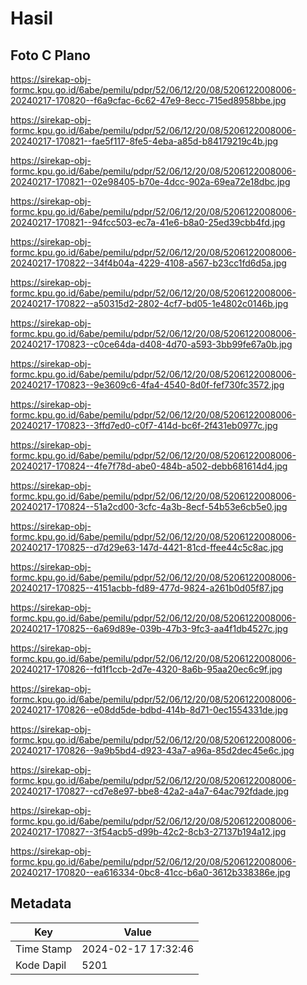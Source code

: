 # Hasil

## Foto C Plano

https://sirekap-obj-formc.kpu.go.id/6abe/pemilu/pdpr/52/06/12/20/08/5206122008006-20240217-170820--f6a9cfac-6c62-47e9-8ecc-715ed8958bbe.jpg

https://sirekap-obj-formc.kpu.go.id/6abe/pemilu/pdpr/52/06/12/20/08/5206122008006-20240217-170821--fae5f117-8fe5-4eba-a85d-b84179219c4b.jpg

https://sirekap-obj-formc.kpu.go.id/6abe/pemilu/pdpr/52/06/12/20/08/5206122008006-20240217-170821--02e98405-b70e-4dcc-902a-69ea72e18dbc.jpg

https://sirekap-obj-formc.kpu.go.id/6abe/pemilu/pdpr/52/06/12/20/08/5206122008006-20240217-170821--94fcc503-ec7a-41e6-b8a0-25ed39cbb4fd.jpg

https://sirekap-obj-formc.kpu.go.id/6abe/pemilu/pdpr/52/06/12/20/08/5206122008006-20240217-170822--34f4b04a-4229-4108-a567-b23cc1fd6d5a.jpg

https://sirekap-obj-formc.kpu.go.id/6abe/pemilu/pdpr/52/06/12/20/08/5206122008006-20240217-170822--a50315d2-2802-4cf7-bd05-1e4802c0146b.jpg

https://sirekap-obj-formc.kpu.go.id/6abe/pemilu/pdpr/52/06/12/20/08/5206122008006-20240217-170823--c0ce64da-d408-4d70-a593-3bb99fe67a0b.jpg

https://sirekap-obj-formc.kpu.go.id/6abe/pemilu/pdpr/52/06/12/20/08/5206122008006-20240217-170823--9e3609c6-4fa4-4540-8d0f-fef730fc3572.jpg

https://sirekap-obj-formc.kpu.go.id/6abe/pemilu/pdpr/52/06/12/20/08/5206122008006-20240217-170823--3ffd7ed0-c0f7-414d-bc6f-2f431eb0977c.jpg

https://sirekap-obj-formc.kpu.go.id/6abe/pemilu/pdpr/52/06/12/20/08/5206122008006-20240217-170824--4fe7f78d-abe0-484b-a502-debb681614d4.jpg

https://sirekap-obj-formc.kpu.go.id/6abe/pemilu/pdpr/52/06/12/20/08/5206122008006-20240217-170824--51a2cd00-3cfc-4a3b-8ecf-54b53e6cb5e0.jpg

https://sirekap-obj-formc.kpu.go.id/6abe/pemilu/pdpr/52/06/12/20/08/5206122008006-20240217-170825--d7d29e63-147d-4421-81cd-ffee44c5c8ac.jpg

https://sirekap-obj-formc.kpu.go.id/6abe/pemilu/pdpr/52/06/12/20/08/5206122008006-20240217-170825--4151acbb-fd89-477d-9824-a261b0d05f87.jpg

https://sirekap-obj-formc.kpu.go.id/6abe/pemilu/pdpr/52/06/12/20/08/5206122008006-20240217-170825--6a69d89e-039b-47b3-9fc3-aa4f1db4527c.jpg

https://sirekap-obj-formc.kpu.go.id/6abe/pemilu/pdpr/52/06/12/20/08/5206122008006-20240217-170826--fd1f1ccb-2d7e-4320-8a6b-95aa20ec6c9f.jpg

https://sirekap-obj-formc.kpu.go.id/6abe/pemilu/pdpr/52/06/12/20/08/5206122008006-20240217-170826--e08dd5de-bdbd-414b-8d71-0ec1554331de.jpg

https://sirekap-obj-formc.kpu.go.id/6abe/pemilu/pdpr/52/06/12/20/08/5206122008006-20240217-170826--9a9b5bd4-d923-43a7-a96a-85d2dec45e6c.jpg

https://sirekap-obj-formc.kpu.go.id/6abe/pemilu/pdpr/52/06/12/20/08/5206122008006-20240217-170827--cd7e8e97-bbe8-42a2-a4a7-64ac792fdade.jpg

https://sirekap-obj-formc.kpu.go.id/6abe/pemilu/pdpr/52/06/12/20/08/5206122008006-20240217-170827--3f54acb5-d99b-42c2-8cb3-27137b194a12.jpg

https://sirekap-obj-formc.kpu.go.id/6abe/pemilu/pdpr/52/06/12/20/08/5206122008006-20240217-170820--ea616334-0bc8-41cc-b6a0-3612b338386e.jpg


## Metadata

| Key        | Value               |
| ---------- | ------------------- |
| Time Stamp | 2024-02-17 17:32:46 |
| Kode Dapil | 5201                |



